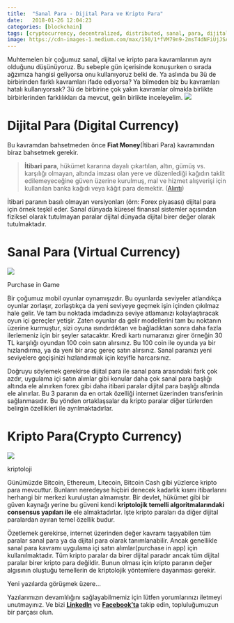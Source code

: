 ```yaml
---
title:  "Sanal Para - Dijital Para ve Kripto Para"
date:   2018-01-26 12:04:23
categories: [blockchain]
tags: [cryptocurrency, decentralized, distributed, sanal, para, dijital, kripto, distributed, legder, blockchain, bitcoin, block, blockchainturk, blockchainturk.net]
image: https://cdn-images-1.medium.com/max/150/1*fVM79n9-2msT4dNFiUjJSA.jpeg
---
```


Muhtemelen bir çoğumuz sanal, dijital ve kripto para kavramlarının aynı olduğunu düşünüyoruz. Bu sebeple gün içerisinde konuşurken o sırada ağzımıza hangisi geliyorsa onu kullanıyoruz belki de. Ya aslında bu 3ü de birbirinden farklı kavramları ifade ediyorsa? Ya bilmeden biz bu kavramları hatalı kullanıyorsak? 3ü de birbirine çok yakın kavramlar olmakla birlikte birbirlerinden farklılıkları da mevcut, gelin birlikte inceleyelim.
![](https://miro.medium.com/max/800/1*fVM79n9-2msT4dNFiUjJSA.jpeg)

# Dijital Para (Digital Currency)

Bu kavramdan bahsetmeden önce  **Fiat Money**(İtibari Para) kavramından biraz bahsetmek gerekir.

> **İtibari para**, hükümet kararına dayalı çıkartılan, altın, gümüş vs. karşılığı olmayan, altında imzası olan yere ve düzenlediği kağıdın taklit edilemeyeceğine güven üzerine kurulmuş, mal ve hizmet alışverişi için kullanılan banka kağıdı veya kâğıt para demektir. ([Alıntı](http://books.google.com.tr/books?id=0-p6VcWNuS4C&lpg=PA11&ots=Ma3-6tFf_n&dq=itibari%20para&pg=PA11#v=onepage&q=itibari%20para&f=false))

İtibari paranın basılı olmayan versiyonları (örn: Forex piyasası) dijital para için örnek teşkil eder. Sanal dünyada küresel finansal sistemler açısından fiziksel olarak tutulmayan paralar dijital dünyada dijital birer değer olarak tutulmaktadır.

# Sanal Para (Virtual Currency)

![](https://miro.medium.com/max/800/1*n2ou-UtlBzO1-pjedAfyJQ.jpeg)

Purchase in Game

Bir çoğumuz mobil oyunlar oynamışızdır. Bu oyunlarda seviyeler atlandıkça oyunlar zorlaşır, zorlaştıkça da yeni seviyeye geçmek işin içinden çıkılmaz hale gelir. Ve tam bu noktada imdadınıza seviye atlamanızı kolaylaştıracak oyun içi gereçler yetişir. Zaten oyunlar da gelir modellerini tam bu noktanın üzerine kurmuştur, sizi oyuna ısındırdıktan ve bağladıktan sonra daha fazla ilerlemeniz için bir şeyler satacaktır. Kredi kartı numaranızı girer örneğin 30 TL karşılığı oyundan 100 coin satın alırsınız. Bu 100 coin ile oyunda ya bir hızlandırma, ya da yeni bir araç gereç satın alırsınız. Sanal paranızı yeni seviyelere geçişinizi hızlandırmak için keyifle harcarsınız.

Doğruyu söylemek gerekirse dijital para ile sanal para arasındaki fark çok azdır, uygulama içi satın alımlar gibi konular daha çok sanal para başlığı altında ele alınırken forex gibi daha itibari paralar dijital para başlığı altında ele alınırlar. Bu 3 paranın da en ortak özelliği internet üzerinden transferinin sağlanmasıdır. Bu yönden ortaklaşsalar da kripto paralar diğer türlerden belirgin özellikleri ile ayrılmaktadırlar.

# **Kripto Para(Crypto Currency)**

![](https://miro.medium.com/max/768/1*hxZy7UkEIwzyyb1jyFeIfg.jpeg)

kriptoloji

Günümüzde Bitcoin, Ethereum, Litecoin, Bitcoin Cash gibi yüzlerce kripto para mevcuttur. Bunların neredeyse hiçbiri denecek kadarlık kısmı itibarlarını herhangi bir merkezi kuruluştan almamıştır. Bir devlet, hükümet gibi bir güven kaynağı yerine bu güveni kendi  **kriptolojik temelli algoritmalarındaki consensus yapıları ile** ele almaktadırlar. İşte kripto paraları da diğer dijital paralardan ayıran temel özellik budur.

Özetlemek gerekirse, internet üzerinden değer kavramı taşıyabilen tüm paralar sanal para ya da dijital para olarak tanımlanabilir. Ancak genellikle sanal para kavramı uygulama içi satın alımlar(purchase in app) için kullanılmaktadır. Tüm kripto paralar da birer dijital paradır ancak tüm dijital paralar birer kripto para değildir. Bunun olması için kripto paranın değer algısının oluştuğu temellerin de kriptolojik yöntemlere dayanması gerekir.

Yeni yazılarda görüşmek üzere…

Yazılarımızın devamlılığını sağlayabilmemiz için lütfen yorumlarınızı iletmeyi unutmayınız. Ve bizi  [**LinkedIn**](http://linkedin.com/groups/13568839)  ve  [**Facebook’ta**](https://www.facebook.com/blockchainturknet/) takip edin, topluluğumuzun bir parçası olun.